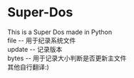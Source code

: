 # Super-Dos
This is a Super Dos made in Python  
file -- 用于纪录系统文件  
update -- 记录版本  
bytes -- 用于记录大小判断是否更新主文件  
其他自行翻译:)
